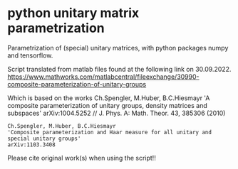 # python unitary matrix parametrization
Parametrization of (special) unitary matrices, with python packages numpy and tensorflow.

Script translated from matlab files found at the following link on 30.09.2022.
https://www.mathworks.com/matlabcentral/fileexchange/30990-composite-parameterization-of-unitary-groups

Which is based on the works
    Ch.Spengler, M.Huber, B.C.Hiesmayr
    'A composite parameterization of unitary groups, density matrices and subspaces'
    arXiv:1004.5252 // J. Phys. A: Math. Theor. 43, 385306 (2010)
    
    Ch.Spengler, M.Huber, B.C.Hiesmayr
    'Composite parameterization and Haar measure for all unitary and special unitary groups'
    arXiv:1103.3408

Please cite original work(s) when using the script!!
